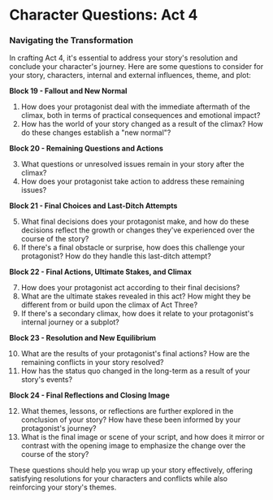 # Character Questions: Act 4

### Navigating the Transformation

In crafting Act 4, it's essential to address your story's resolution and conclude your character's journey. Here are some questions to consider for your story, characters, internal and external influences, theme, and plot:

**Block 19 - Fallout and New Normal**

1. How does your protagonist deal with the immediate aftermath of the climax, both in terms of practical consequences and emotional impact?
2. How has the world of your story changed as a result of the climax? How do these changes establish a "new normal"?

**Block 20 - Remaining Questions and Actions**

3. What questions or unresolved issues remain in your story after the climax?
4. How does your protagonist take action to address these remaining issues?

**Block 21 - Final Choices and Last-Ditch Attempts**

5. What final decisions does your protagonist make, and how do these decisions reflect the growth or changes they've experienced over the course of the story?
6. If there's a final obstacle or surprise, how does this challenge your protagonist? How do they handle this last-ditch attempt?

**Block 22 - Final Actions, Ultimate Stakes, and Climax**

7. How does your protagonist act according to their final decisions? 
8. What are the ultimate stakes revealed in this act? How might they be different from or build upon the climax of Act Three?
9. If there's a secondary climax, how does it relate to your protagonist's internal journey or a subplot?

**Block 23 - Resolution and New Equilibrium**

10. What are the results of your protagonist's final actions? How are the remaining conflicts in your story resolved?
11. How has the status quo changed in the long-term as a result of your story's events?

**Block 24 - Final Reflections and Closing Image**

12. What themes, lessons, or reflections are further explored in the conclusion of your story? How have these been informed by your protagonist's journey?
13. What is the final image or scene of your script, and how does it mirror or contrast with the opening image to emphasize the change over the course of the story?

These questions should help you wrap up your story effectively, offering satisfying resolutions for your characters and conflicts while also reinforcing your story's themes.

